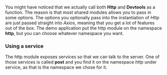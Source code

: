You might have noticed that we actually call both **Http** and **Devtools** as a function. The reason is that most shared modules allows you to pass in some options. The options you optionally pass into the instantiation of *Http* are just passed straight into *Axios*, meaning that you get a lot of features out of the box. The demo application put the http module on the namespace **http**, but you can choose whatever namespace you want.

### Using a service
The http module exposes services so that we can talk to the server. One of those services is called **post** and you find it on the namespace *http* under service, as that is the namespace we chose for it.
